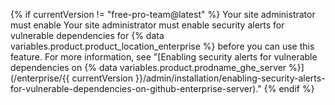 {% if currentVersion != "free-pro-team@latest" %}
Your site administrator must enable
Your site administrator must enable security alerts for vulnerable dependencies for {% data variables.product.product_location_enterprise %} before you can use this feature. For more information, see "[Enabling security alerts for vulnerable dependencies on {% data variables.product.prodname_ghe_server %}](/enterprise/{{ currentVersion }}/admin/installation/enabling-security-alerts-for-vulnerable-dependencies-on-github-enterprise-server)."
{% endif %}
